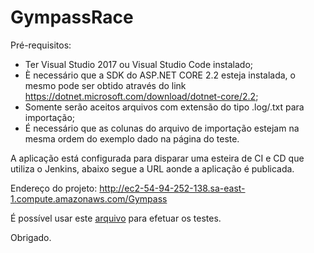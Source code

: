 # GympassRace

Pré-requisitos: 

- Ter Visual Studio 2017 ou Visual Studio Code instalado;
- È necessário que a SDK do ASP.NET CORE 2.2 esteja instalada, o mesmo pode ser obtido através do link https://dotnet.microsoft.com/download/dotnet-core/2.2;
- Somente serão aceitos arquivos com extensão do tipo .log/.txt para importação;
- É necessário que as colunas do arquivo de importação estejam na mesma ordem do exemplo dado na página do teste.

A aplicação está configurada para disparar uma esteira de CI e CD que utiliza o Jenkins, abaixo segue a URL aonde a aplicação é publicada.

Endereço do projeto: 
http://ec2-54-94-252-138.sa-east-1.compute.amazonaws.com/Gympass


É possível usar este [arquivo](https://github.com/Renan-Saraiva/GympassRace/blob/master/DATA-TESTE.log) para efetuar os testes.

Obrigado.
